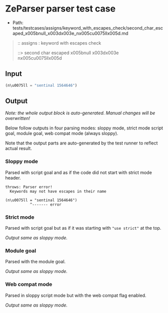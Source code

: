 # ZeParser parser test case

- Path: tests/testcases/assigns/keyword_with_escapes_check/second_char_escaped_x005bnull_x003dx003e_nx005cu0075llx005d.md

> :: assigns : keyword with escapes check
>
> ::> second char escaped x005bnull x003dx003e nx005cu0075llx005d

## Input

`````js
(n\u0075ll = "sentinal 1564646")
`````

## Output

_Note: the whole output block is auto-generated. Manual changes will be overwritten!_

Below follow outputs in four parsing modes: sloppy mode, strict mode script goal, module goal, web compat mode (always sloppy).

Note that the output parts are auto-generated by the test runner to reflect actual result.

### Sloppy mode

Parsed with script goal and as if the code did not start with strict mode header.

`````
throws: Parser error!
  Keywords may not have escapes in their name

(n\u0075ll = "sentinal 1564646")
           ^------- error
`````

### Strict mode

Parsed with script goal but as if it was starting with `"use strict"` at the top.

_Output same as sloppy mode._

### Module goal

Parsed with the module goal.

_Output same as sloppy mode._

### Web compat mode

Parsed in sloppy script mode but with the web compat flag enabled.

_Output same as sloppy mode._
